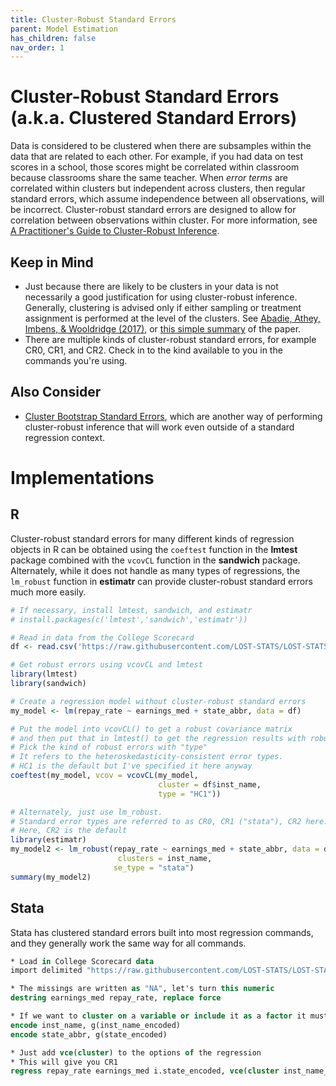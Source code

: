 ```yaml
---
title: Cluster-Robust Standard Errors
parent: Model Estimation
has_children: false
nav_order: 1
---
```


# Cluster-Robust Standard Errors (a.k.a. Clustered Standard Errors)

Data is considered to be clustered when there are subsamples within the data that are related to each other. For example, if you had data on test scores in a school, those scores might be correlated within classroom because classrooms share the same teacher. When *error terms* are correlated within clusters but independent across clusters, then regular standard errors, which assume independence between all observations, will be incorrect. Cluster-robust standard errors are designed to allow for correlation between observations within cluster. For more information, see [A Practitioner's Guide to Cluster-Robust Inference](http://cameron.econ.ucdavis.edu/research/Cameron_Miller_JHR_2015_February.pdf).

## Keep in Mind

- Just because there are likely to be clusters in your data is not necessarily a good justification for using cluster-robust inference. Generally, clustering is advised only if either sampling or treatment assignment is performed at the level of the clusters. See [Abadie, Athey, Imbens, & Wooldridge (2017)](https://arxiv.org/abs/1710.02926), or [this simple summary](https://blogs.worldbank.org/impactevaluations/when-should-you-cluster-standard-errors-new-wisdom-econometrics-oracle) of the paper.
- There are multiple kinds of cluster-robust standard errors, for example CR0, CR1, and CR2. Check in to the kind available to you in the commands you're using.

## Also Consider

- [Cluster Bootstrap Standard Errors](https://lost-stats.github.io/Model_Estimation/cluster_bootstrap_standard_errors.html), which are another way of performing cluster-robust inference that will work even outside of a standard regression context.

# Implementations

## R

Cluster-robust standard errors for many different kinds of regression objects in R can be obtained using the `coeftest` function in the **lmtest** package combined with the `vcovCL` function in the **sandwich** package. Alternately, while it does not handle as many types of regressions, the `lm_robust` function in **estimatr** can provide cluster-robust standard errors much more easily.

```R
# If necessary, install lmtest, sandwich, and estimatr
# install.packages(c('lmtest','sandwich','estimatr'))

# Read in data from the College Scorecard
df <- read.csv('https://raw.githubusercontent.com/LOST-STATS/LOST-STATS.github.io/master/Estimation/Data/Fixed_Effects_in_Linear_Regression/Scorecard.csv')

# Get robust errors using vcovCL and lmtest
library(lmtest)
library(sandwich)

# Create a regression model without cluster-robust standard errors
my_model <- lm(repay_rate ~ earnings_med + state_abbr, data = df)

# Put the model into vcovCL() to get a robust covariance matrix
# and then put that in lmtest() to get the regression results with robust errors
# Pick the kind of robust errors with "type" 
# It refers to the heteroskedasticity-consistent error types.
# HC1 is the default but I've specified it here anyway
coeftest(my_model, vcov = vcovCL(my_model, 
                                 cluster = df$inst_name,
                                 type = "HC1"))

# Alternately, just use lm_robust. 
# Standard error types are referred to as CR0, CR1 ("stata"), CR2 here.
# Here, CR2 is the default
library(estimatr)
my_model2 <- lm_robust(repay_rate ~ earnings_med + state_abbr, data = df,
						clusters = inst_name,
                       se_type = "stata")
summary(my_model2)
```

## Stata

Stata has clustered standard errors built into most regression commands, and they generally work the same way for all commands.

```stata
* Load in College Scorecard data
import delimited "https://raw.githubusercontent.com/LOST-STATS/LOST-STATS.github.io/master/Model_Estimation/Data/Fixed_Effects_in_Linear_Regression/Scorecard.csv", clear

* The missings are written as "NA", let's turn this numeric
destring earnings_med repay_rate, replace force

* If we want to cluster on a variable or include it as a factor it must not be a string
encode inst_name, g(inst_name_encoded)
encode state_abbr, g(state_encoded)

* Just add vce(cluster) to the options of the regression
* This will give you CR1
regress repay_rate earnings_med i.state_encoded, vce(cluster inst_name_encoded)
```
